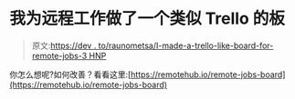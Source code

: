 # 我为远程工作做了一个类似 Trello 的板

> 原文:[https://dev . to/raunometsa/I-made-a-trello-like-board-for-remote-jobs-3 HNP](https://dev.to/raunometsa/i-made-a-trello-like-board-for-remote-jobs-3hnp)

你怎么想呢?如何改善？看看这里:[https://remotehub.io/remote-jobs-board](https://remotehub.io/remote-jobs-board)